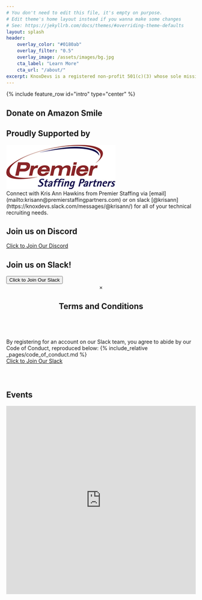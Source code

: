 ```yaml
---
# You don't need to edit this file, it's empty on purpose.
# Edit theme's home layout instead if you wanna make some changes
# See: https://jekyllrb.com/docs/themes/#overriding-theme-defaults
layout: splash
header:
    overlay_color: "#0180ab"
    overlay_filter: "0.5"
    overlay_image: /assets/images/bg.jpg
    cta_label: "Learn More"
    cta_url: "/about/"
excerpt: KnoxDevs is a registered non-profit 501(c)(3) whose sole mission is to foster a healthy software developer community in Knoxville, TN.
---
```


{% include feature_row id="intro" type="center" %}


## Donate on Amazon Smile

<div id="amznCharityBanner"><script type="text/javascript">(function() {var iFrame = document.createElement('iframe'); iFrame.style.display = 'none'; iFrame.style.border = "none"; iFrame.width = 310; iFrame.height = 256; iFrame.setAttribute && iFrame.setAttribute('scrolling', 'no'); iFrame.setAttribute('frameborder', '0'); setTimeout(function() {var contents = (iFrame.contentWindow) ? iFrame.contentWindow : (iFrame.contentDocument.document) ? iFrame.contentDocument.document : iFrame.contentDocument; contents.document.open(); contents.document.write(decodeURIComponent("%3Cdiv%20id%3D%22amznCharityBannerInner%22%3E%3Ca%20href%3D%22https%3A%2F%2Fsmile.amazon.com%2Fch%2F82-4859277%22%20target%3D%22_blank%22%3E%3Cdiv%20class%3D%22text%22%20height%3D%22%22%3E%3Cdiv%20class%3D%22support-wrapper%22%3E%3Cdiv%20class%3D%22support%22%20style%3D%22font-size%3A%2025px%3B%20line-height%3A%2028px%3B%20margin-top%3A%2015px%3B%20margin-bottom%3A%2015px%3B%22%3ESupport%20%3Cspan%20id%3D%22charity-name%22%20style%3D%22display%3A%20inline-block%3B%22%3EKnoxDevs%20Inc.%3C%2Fspan%3E%3C%2Fdiv%3E%3C%2Fdiv%3E%3Cp%20class%3D%22when-shop%22%3EWhen%20you%20shop%20at%20%3Cb%3Esmile.amazon.com%2C%3C%2Fb%3E%3C%2Fp%3E%3Cp%20class%3D%22donates%22%3EAmazon%20donates.%3C%2Fp%3E%3C%2Fdiv%3E%3C%2Fa%3E%3C%2Fdiv%3E%3Cstyle%3E%23amznCharityBannerInner%7Bbackground-image%3Aurl(https%3A%2F%2Fm.media-amazon.com%2Fimages%2FG%2F01%2Fx-locale%2Fpaladin%2Fcharitycentral%2Fbanner-background-image._CB309675353_.png)%3Bwidth%3A300px%3Bheight%3A250px%3Bposition%3Arelative%7D%23amznCharityBannerInner%20a%7Bdisplay%3Ablock%3Bwidth%3A100%25%3Bheight%3A100%25%3Bposition%3Arelative%3Bcolor%3A%23000%3Btext-decoration%3Anone%7D.text%7Bposition%3Aabsolute%3Btop%3A20px%3Bleft%3A15px%3Bright%3A15px%3Bbottom%3A100px%7D.support-wrapper%7Boverflow%3Ahidden%3Bmax-height%3A86px%7D.support%7Bfont-family%3AArial%2Csans%3Bfont-weight%3A700%3Bline-height%3A28px%3Bfont-size%3A25px%3Bcolor%3A%23333%3Btext-align%3Acenter%3Bmargin%3A0%3Bpadding%3A0%3Bbackground%3A0%200%7D.when-shop%7Bfont-family%3AArial%2Csans%3Bfont-size%3A15px%3Bfont-weight%3A400%3Bline-height%3A25px%3Bcolor%3A%23333%3Btext-align%3Acenter%3Bmargin%3A0%3Bpadding%3A0%3Bbackground%3A0%200%7D.donates%7Bfont-family%3AArial%2Csans%3Bfont-size%3A15px%3Bfont-weight%3A400%3Bline-height%3A21px%3Bcolor%3A%23333%3Btext-align%3Acenter%3Bmargin%3A0%3Bpadding%3A0%3Bbackground%3A0%200%7D%3C%2Fstyle%3E")); contents.document.close(); iFrame.style.display = 'block';}); document.getElementById('amznCharityBanner').appendChild(iFrame); })(); </script></div>

## Proudly Supported by

<a href="http://www.premierstaffingpartners.com/" target="_blank">
    <img src="/assets/images/sponsors/premier_staffing.jpg" alt="Premier Staffing" style="max-width:30em" />
</a>
<section id="contact_krisann" markdown="1" style=".figcaption font-size: 1em; font-family:-apple-system,BlinkMacSystemFont,'Roboto','Segoe UI','Helvetica Neue','Lucida Grande',Arial,sans-serif">
Connect with Kris Ann Hawkins from Premier Staffing via [email](mailto:krisann@premierstaffingpartners.com) or on slack [@krisann](https://knoxdevs.slack.com/messages/@krisann/) for all of your technical recruiting needs.
</section>

## Join us on Discord

<a class="w3-button kd-radicalred" href="https://discord.gg/fvrrhQ3">Click to Join Our Discord</a>
<br>

## Join us on Slack!

<div class="w3-container">
<button onclick="document.getElementById('id01').style.display='block'" class="w3-button kd-radicalred">Click to Join Our Slack</button>

<div id="id01" class="w3-modal">
<div class="w3-modal-content w3-animate-zoom w3-card-4">
<header class="w3-container w3-teal">
<span onclick="document.getElementById('id01').style.display='none'" class="w3-button w3-xlarge w3-display-topright" title="Close Modal">&times;</span>
<h2>Terms and Conditions</h2>
</header>
<div class="w3-container modal-body">
<br/>
<div markdown="1">
By registering for an account on our Slack team, you agree to abide by our Code of Conduct, reproduced below:
{% include_relative _pages/code_of_conduct.md %}
</div>
<a class="w3-button kd-wsmoke" href="https://knoxdevs-slackin.herokuapp.com/">Click to Join Our Slack</a>
</div>
<footer class="w3-container">
<h3></h3>
</footer>
</div>
</div>
</div>

<br/>


<h2 id="Events">Events</h2>

<iframe src="https://calendar.google.com/calendar/b/1/embed?showTitle=0&amp;showNav=0&amp;showPrint=0&amp;showCalendars=0&amp;showTz=0&amp;height=600&amp;wkst=1&amp;bgcolor=%23FFFFFF&amp;src=knoxdevs.com_qtbron4cnhfvur8n0f5g80oo18@group.calendar.google.com&amp;color=%231B887A&amp;ctz=America%2FNew_York" style="border-width:0" width="100%" max-width = "700" height="500" frameborder="0" scrolling="no"></iframe>
